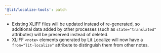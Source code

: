 ```yaml
---
'@lit/localize-tools': patch
---
```


- Existing XLIFF files will be updated instead of re-generated, so additional data added by other processes (such as `state="translated"` attributes) will be preserved instead of deleted.
- XLIFF `<note>` elements generated by Lit Localize will now have a `from="lit-localize"` attribute to distinguish them from other notes.
